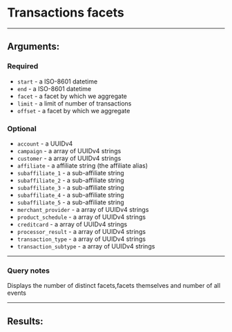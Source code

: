# Transactions facets

____

## Arguments:

### Required
* `start` - a ISO-8601 datetime
* `end` - a ISO-8601 datetime
* `facet` - a facet by which we aggregate
* `limit` - a limit of number of transactions
* `offset` - a facet by which we aggregate

### Optional
* `account` - a UUIDv4
* `campaign` -  a array of UUIDv4 strings
* `customer` -  a array of UUIDv4 strings
* `affiliate` -  a affiliate string (the affiliate alias)
* `subaffiliate_1` -  a sub-affiliate string
* `subaffiliate_2` -  a sub-affiliate string
* `subaffiliate_3` -  a sub-affiliate string
* `subaffiliate_4` -  a sub-affiliate string
* `subaffiliate_5` -  a sub-affiliate string
* `merchant_provider` -  a array of UUIDv4 strings
* `product_schedule` -  a array of UUIDv4 strings
* `creditcard` -  a array of UUIDv4 strings
* `processor_result` -  a array of UUIDv4 strings
* `transaction_type` -  a array of UUIDv4 strings
* `transaction_subtype` -  a array of UUIDv4 strings

---
### Query notes

Displays the number of distinct facets,facets themselves and number of all events

---
## Results:

```
```
